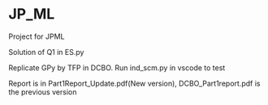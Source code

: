 # JP_ML
Project for JPML

Solution of Q1 in ES.py

Replicate GPy by TFP in DCBO. Run ind_scm.py in vscode to test

Report is in Part1Report_Update.pdf(New version), DCBO_Part1report.pdf is the previous version
